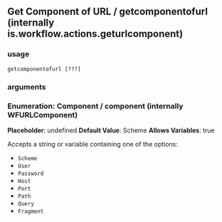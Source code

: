 
## Get Component of URL / getcomponentofurl (internally is.workflow.actions.geturlcomponent)

### usage
`getcomponentofurl [???]`

### arguments
### Enumeration: Component / component (internally WFURLComponent)
**Placeholder**: undefined
**Default Value**: Scheme
**Allows Variables**: true


Accepts a string 
or variable
containing one of the options:

- `Scheme`
- `User`
- `Password`
- `Host`
- `Port`
- `Path`
- `Query`
- `Fragment`
